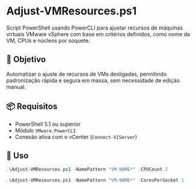
# Adjust-VMResources.ps1

Script PowerShell usando PowerCLI para ajustar recursos de máquinas virtuais VMware vSphere com base em critérios definidos, como nome da VM, CPUs e núcleos por soquete.

## 🎯 Objetivo

Automatizar o ajuste de recursos de VMs desligadas, permitindo padronização rápida e segura em massa, sem necessidade de edição manual.

## 📦 Requisitos

- PowerShell 5.1 ou superior
- Módulo `VMware.PowerCLI`
- Conexão ativa com o vCenter (`Connect-VIServer`)

## 🚀 Uso

```powershell
.\Adjust-VMResources.ps1 -NamePattern "VM-NAME*" -CPUCount 2

.\Adjust-VMResources.ps1 -NamePattern "VM-NAME*" -CoresPerSocket 1
